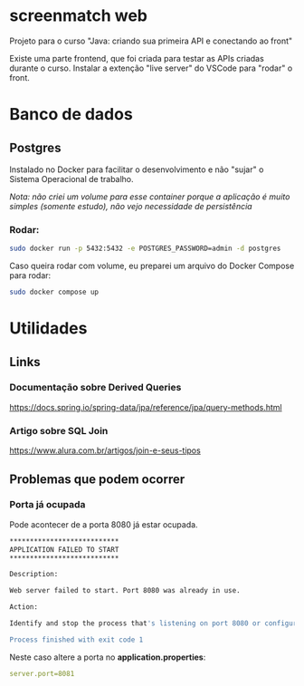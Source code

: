 # screenmatch web
Projeto para o curso "Java: criando sua primeira API e conectando ao front"

Existe uma parte frontend, que foi criada para testar as APIs criadas durante o curso. Instalar a extenção "live server" do VSCode para "rodar" o front.

# Banco de dados

## Postgres

Instalado no Docker para facilitar o desenvolvimento e não "sujar" o Sistema Operacional de trabalho.

_Nota: não criei um volume para esse container porque a aplicação é muito simples (somente estudo), não vejo necessidade de persistência_

### Rodar:
```bash
sudo docker run -p 5432:5432 -e POSTGRES_PASSWORD=admin -d postgres
```

Caso queira rodar com volume, eu preparei um arquivo do Docker Compose para rodar:
```bash
sudo docker compose up
```

# Utilidades

## Links

### Documentação sobre Derived Queries

https://docs.spring.io/spring-data/jpa/reference/jpa/query-methods.html

### Artigo sobre SQL Join

https://www.alura.com.br/artigos/join-e-seus-tipos


## Problemas que podem ocorrer

### Porta já ocupada

Pode acontecer de a porta 8080 já estar ocupada.

```bash
***************************
APPLICATION FAILED TO START
***************************

Description:

Web server failed to start. Port 8080 was already in use.

Action:

Identify and stop the process that's listening on port 8080 or configure this application to listen on another port.

Process finished with exit code 1
```

Neste caso altere a porta no **application.properties**:

```yaml
server.port=8081
```